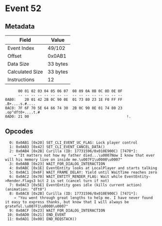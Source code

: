 # Event 52

## Metadata

| Field           | Value    |
|-----------------|----------|
| Event Index     | 49/102   |
| Offset          | 0x0AB1   |
| Data Size       | 33 bytes |
| Calculated Size | 33 bytes |
| Instructions    | 12       |

```
      00 01 02 03 04 05 06 07  08 09 0A 0B 0C 0D 0E 0F
      -- -- -- -- -- -- -- --  -- -- -- -- -- -- -- --
0AB0:    20 01 42 2B 0C 90 0E  01 73 80 23 1E F0 FF FF    .B+....s.#....
0AC0: 7F 6F 70 5E 64 66 74 30  2B 0C 90 0E 01 74 80 23  .op^dft0+....t.#
0AD0: 21 00                                             !.              
```

## Opcodes

```
  0: 0x0AB1 [0x20] SET_CLI_EVENT_UC_FLAG: Lock player control
  1: 0x0AB3 [0x42] SET_CLI_EVENT_CANCEL_DATA()
  2: 0x0AB4 [0x2B] Curilla (ID: 17731596/0x010E900C) [7470*]:
    → "It matters not how my father died...\u0007Now I know that ever will his memory live on inside me.\u007F1\u0000\u0007"
  3: 0x0ABB [0x23] WAIT_FOR_DIALOG_INTERACTION
  4: 0x0ABC [0x1E] EventEntity looks at LocalPlayer and starts talking
  5: 0x0AC1 [0x6F] WAIT_FRAME_DELAY: Yield until WaitTime reaches zero
  6: 0x0AC2 [0x70] WAIT_ENTITY_RENDER_FLAG: Wait while EventEntity->Render.Flags3 bit 2 is set (cancel turn if not)
  7: 0x0AC3 [0x5E] EventEntity goes idle (kills current action) (animation: "dft0")
  8: 0x0AC8 [0x2B] Curilla (ID: 17731596/0x010E900C) [7471*]:
    → "You went through great lengths to help me. I have never found it easy to express thanks, but know that I will always be grateful.\u007F1\u0000\u0007"
  9: 0x0ACF [0x23] WAIT_FOR_DIALOG_INTERACTION
 10: 0x0AD0 [0x21] END_EVENT
 11: 0x0AD1 [0x00] END_REQSTACK()
```
